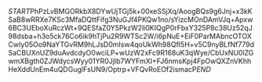 $START$PhPzLvBMGORkbX8DYwUjTGj5k+00xeSSjXq/AoogBQs9g6Jnj+x3kKSaB8wRRXe7KSc3MfaDQttFifg3NuGJf4PKQw1no/sYizcMOnDAmVJq+Apxw6BC3UEboXuRczWt+9QESfaZ0Y5PkzW2li0KIQgP0rFbxY325P8c38Uz52qJ98dsba+h3o5ck76Co6ik9hTjPu2R9WTSc2W/i6pNuE+EiF0ParMAbncOTOXCwIy05Oo9NaYTGvRM9hLJsD0mIsw4qoUkWh98QfI5H+v5C9nyBLfNf779dSaCBUXnUZ9duAvdcdyO0wciLP+wUzW2xFc9R168uK3qWye/CbUxNU0lZGwmXBgth0ZJWdycsWyy01YR0JjIb7WYFmXI+FJ6nmsKpj4FpOwQXZnVKhhHeXddUnEm4uQDGuglFsUN9/Optrp+VFQvRoEOf2ismacP$END$